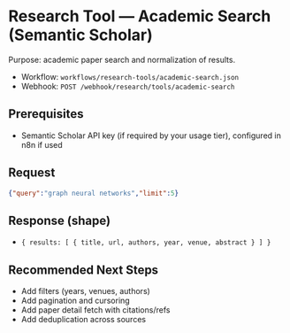# Research Tool — Academic Search (Semantic Scholar)

Purpose: academic paper search and normalization of results.

- Workflow: `workflows/research-tools/academic-search.json`
- Webhook: `POST /webhook/research/tools/academic-search`

## Prerequisites
- Semantic Scholar API key (if required by your usage tier), configured in n8n if used

## Request
```json
{"query":"graph neural networks","limit":5}
```

## Response (shape)
- `{ results: [ { title, url, authors, year, venue, abstract } ] }`

## Recommended Next Steps
- Add filters (years, venues, authors)
- Add pagination and cursoring
- Add paper detail fetch with citations/refs
- Add deduplication across sources

